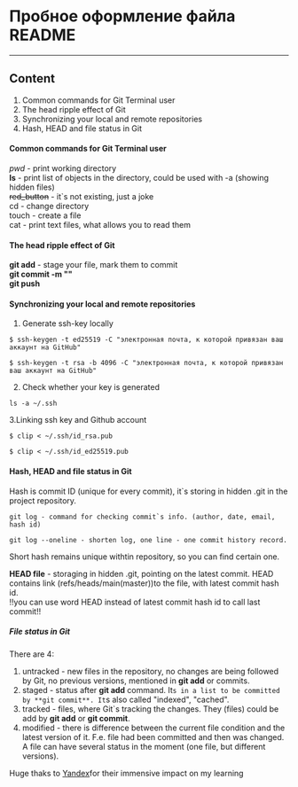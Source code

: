 # Пробное оформление файла README

---


## Content
1. Common commands for Git Terminal user
2. The head ripple effect of Git
3. Synchronizing your local and remote repositories  
4. Hash, HEAD and file status in Git  

#### Common commands for Git Terminal user
*pwd* - print working directory  
**ls** - print list of objects in the directory, could be used with -a (showing hidden files)  
~~red_button~~ - it`s not existing, just a joke  
cd - change directory  
touch - create a file  
cat - print text files, what allows you to read them

#### The head ripple effect of Git

**git add** - stage your file, mark them to commit  
**git commit -m "<your description of your changes>"**  
**git push**  


#### Synchronizing your local and remote repositories

1. Generate ssh-key locally

```
$ ssh-keygen -t ed25519 -C "электронная почта, к которой привязан ваш аккаунт на GitHub"

$ ssh-keygen -t rsa -b 4096 -C "электронная почта, к которой привязан ваш аккаунт на GitHub"
```

2. Check whether your key is generated

```
ls -a ~/.ssh
```

3.Linking ssh key and Github account

```
$ clip < ~/.ssh/id_rsa.pub

$ clip < ~/.ssh/id_ed25519.pub 
```

#### Hash, HEAD and file status in Git

Hash is commit ID (unique for every commit), it`s storing in hidden .git in the project repository.  

```
git log - command for checking commit`s info. (author, date, email, hash id)
```

```
git log --oneline - shorten log, one line - one commit history record.
```

Short hash remains unique withtin repository, so you can find certain one. 

**HEAD file** - storaging in hidden .git, pointing on the latest commit. HEAD contains link (refs/heads/main(master))to the file, with latest commit hash id.  
!!you can use word HEAD instead of latest commit hash id to call last commit!! 


##### File status in Git

There are 4:  
1. untracked - new files in the repository, no changes are being followed by Git, no previous versions, mentioned in **git add** or commits.  
2. staged - status after **git add** command. It`s in a list to be committed by **git commit**. It`s also called "indexed", "cached".  
3. tracked - files, where Git`s tracking the changes. They (files) could be add by **git add** or **git commit**.  
4. modified - there is difference between the current file condition and the latest version of it. F.e. file had been committed and then was changed.  
A file can have several status in the moment (one file, but different versions).

Huge thaks to [Yandex](https://practicum.yandex.ru/trainer/git-basics/lesson/c6b9607c-e8bc-4446-89f9-c74522c3492f/ "it`s yandex title")for their immensive impact on my learning
